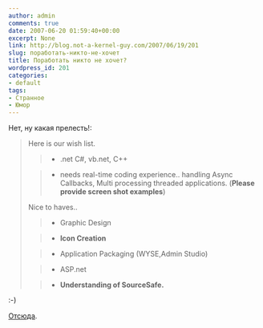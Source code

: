 ```yaml
---
author: admin
comments: true
date: 2007-06-20 01:59:40+00:00
excerpt: None
link: http://blog.not-a-kernel-guy.com/2007/06/19/201
slug: поработать-никто-не-хочет
title: Поработать никто не хочет?
wordpress_id: 201
categories:
- default
tags:
- Странное
- Юмор
---
```


Нет, ну какая прелесть!:



<blockquote>Here is our wish list. 

> 
> 
	
>   * .net C#, vb.net, C++ 
> 
	
>   * needs real-time coding experience.. handling Async Callbacks, Multi processing threaded
applications. (**Please provide screen shot examples**)
> 


 
Nice to haves.. 

	
>   * Graphic Design 
> 
	
>   * **Icon Creation**
> 
	
>   * Application Packaging (WYSE,Admin Studio) 
> 
	
>   * ASP.net 
> 
	
>   * **Understanding of SourceSafe.**
> 


</blockquote>



:-)

[Отсюда](http://forum.privet.com/viewtopic.php?t=119168).
